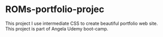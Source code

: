 # ROMs-portfolio-projec
This project I use intermediate CSS to create beautiful portfolio web site. This project is part of Angela Udemy boot-camp.
